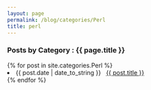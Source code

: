 ```yaml
---
layout: page
permalink: /blog/categories/Perl
title: perl
---
```

 
<h3> Posts by Category : {{ page.title }} </h3>

<div class="card no-margin">
{% for post in site.categories.Perl %}
 <li class="category-posts"><span>{{ post.date | date_to_string }}</span> &nbsp; <a class="no-br" href="{{ post.url }}">{{ post.title }}</a></li>
{% endfor %}
</div>
